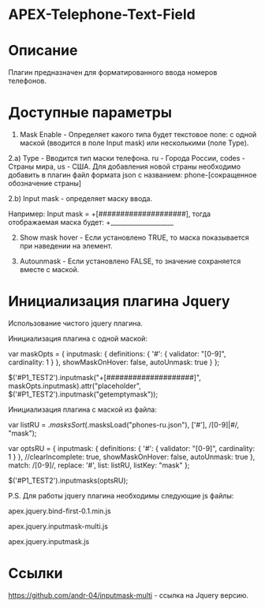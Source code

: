 APEX-Telephone-Text-Field
=========================

Описание
=========================

Плагин предназначен для форматированного ввода номеров телефонов.

Доступные параметры
=========================

1) Mask Enable - Определяет какого типа будет текстовое поле: с одной маской (вводится в поле Input mask) или несколькими (поле Type).

2.a) Type - Вводится тип маски телефона. ru - Города России, codes - Страны мира, us - США.
Для добавления новой страны необходимо добавить в плагин файл формата json с названием: phone-[сокращенное обозначение страны]

2.b) Input mask - определяет маску ввода.

Например: Input mask = +[####################], тогда отображаемая маска будет: +____________________

2) Show mask hover - Если установлено TRUE, то маска показывается при наведении на элемент.

3) Autounmask - Если установлено FALSE, то значение сохраняется вместе с маской.


Инициализация плагина Jquery
=========================

Использование чистого jquery плагина.

Инициализация плагина с одной маской:

var maskOpts = {
                               inputmask: {
                                   definitions: {
                                       '#': {
                                           validator: "[0-9]",
                                           cardinality: 1
                                       }
                                   },
                                   showMaskOnHover: false,
                                   autoUnmask: true
                               }
                           };
                           
$('#P1_TEST2').inputmask("+[####################]", maskOpts.inputmask).attr("placeholder", $('#P1_TEST2').inputmask("getemptymask"));

Инициализация плагина с маской из файла:

var listRU = $.masksSort($.masksLoad("phones-ru.json"), ['#'], /[0-9]|#/, "mask");

var optsRU = {
                               inputmask: {
                                   definitions: {
                                       '#': {
                                           validator: "[0-9]",
                                           cardinality: 1
                                       }
                                   },
                                   //clearIncomplete: true,
                                   showMaskOnHover: false,
                                   autoUnmask: true
                               },
                               match: /[0-9]/,
                               replace: '#',
                               list: listRU,
                               listKey: "mask"
                           };
                           
$('#P1_TEST2').inputmasks(optsRU);

P.S. Для работы jquery плагина необходимы следующие js файлы:

apex.jquery.bind-first-0.1.min.js

apex.jquery.inputmask-multi.js

apex.jquery.inputmask.js

Ссылки
=========================
https://github.com/andr-04/inputmask-multi - ссылка на Jquery версию.
